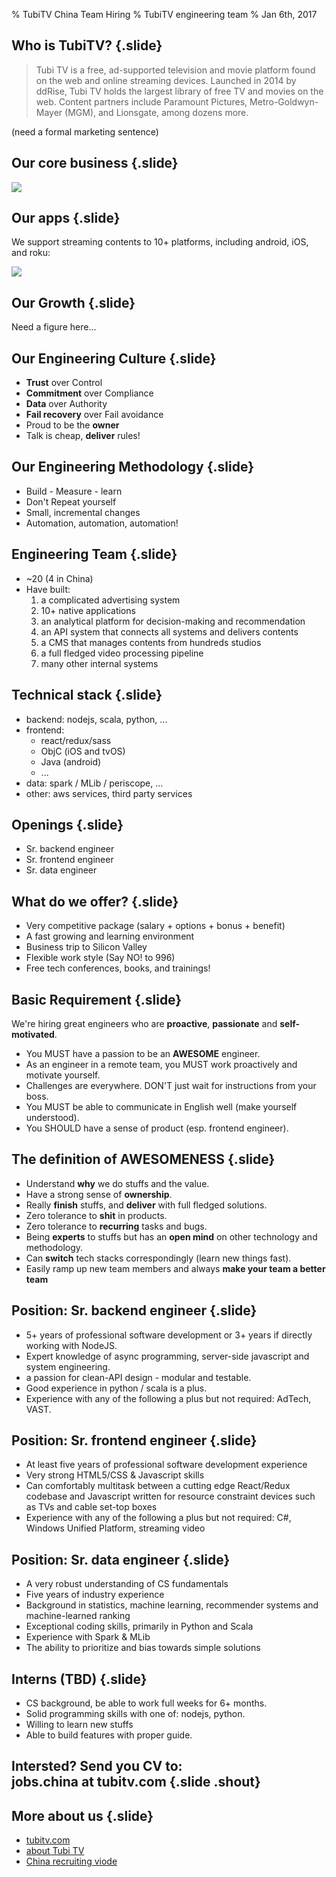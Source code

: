 % TubiTV China Team Hiring
% TubiTV engineering team
% Jan 6th, 2017

## Who is TubiTV? {.slide}

> Tubi TV is a free, ad-supported television and movie platform found on the web and online streaming devices. Launched in 2014 by ddRise, Tubi TV holds the largest library of free TV and movies on the web. Content partners include Paramount Pictures, Metro-Goldwyn-Mayer (MGM), and Lionsgate, among dozens more.

(need a formal marketing sentence)

## Our core business {.slide}

![](images/tubitv_tech.jpg)

## Our apps {.slide}

We support streaming contents to 10+ platforms, including android, iOS, and roku:

![](images/tubitv_apps.jpg)

## Our Growth {.slide}

Need a figure here...

## Our Engineering Culture {.slide}

* **Trust** over Control
* **Commitment** over Compliance
* **Data** over Authority
* **Fail recovery** over Fail avoidance
* Proud to be the **owner**
* Talk is cheap, **deliver** rules!

## Our Engineering Methodology {.slide}

* Build - Measure - learn
* Don't Repeat yourself
* Small, incremental changes
* Automation, automation, automation!


## Engineering Team {.slide}

* ~20 (4 in China)
* Have built:
    1. a complicated advertising system
    1. 10+ native applications
    1. an analytical platform for decision-making and recommendation
    1. an API system that connects all systems and delivers contents
    1. a CMS that manages contents from hundreds studios
    1. a full fledged video processing pipeline
    1. many other internal systems

## Technical stack {.slide}

* backend: nodejs, scala, python, ...
* frontend:
    * react/redux/sass
    * ObjC (iOS and tvOS)
    * Java (android)
    * ...
* data: spark / MLib / periscope, ...
* other: aws services, third party services

## Openings {.slide}

* Sr. backend engineer
* Sr. frontend engineer
* Sr. data engineer

## What do we offer? {.slide}

* Very competitive package (salary + options + bonus + benefit)
* A fast growing and learning environment
* Business trip to Silicon Valley
* Flexible work style (Say NO! to 996)
* Free tech conferences, books, and trainings!

## Basic Requirement {.slide}

We're hiring great engineers who are **proactive**, **passionate** and **self-motivated**.

* You MUST have a passion to be an **AWESOME** engineer.
* As an engineer in a remote team, you MUST work proactively and motivate yourself.
* Challenges are everywhere. DON'T just wait for instructions from your boss.
* You MUST be able to communicate in English well (make yourself understood).
* You SHOULD have a sense of product (esp. frontend engineer).

## The definition of AWESOMENESS {.slide}

* Understand **why** we do stuffs and the value.
* Have a strong sense of **ownership**.
* Really **finish** stuffs, and **deliver** with full fledged solutions.
* Zero tolerance to **shit** in products.
* Zero tolerance to **recurring** tasks and bugs.
* Being **experts** to stuffs but has an **open mind** on other technology and methodology.
* Can **switch** tech stacks correspondingly (learn new things fast).
* Easily ramp up new team members and always **make your team a better team**

## Position: Sr. backend engineer {.slide}

* 5+ years of professional software development or 3+ years if directly working with NodeJS.
* Expert knowledge of async programming, server-side javascript and system engineering.
* a passion for clean-API design - modular and testable.
* Good experience in python / scala is a plus.
* Experience with any of the following a plus but not required: AdTech, VAST.

## Position: Sr. frontend engineer {.slide}

* At least five years of professional software development experience
* Very strong HTML5/CSS & Javascript skills
* Can comfortably multitask between a cutting edge React/Redux codebase and Javascript written for resource constraint devices such as TVs and cable set-top  boxes
* Experience with any of the following a plus but not required: C#, Windows Unified Platform, streaming video

## Position: Sr. data engineer {.slide}

* A very robust understanding of CS fundamentals
* Five years of industry experience
* Background in statistics, machine learning, recommender systems and machine-learned ranking
* Exceptional coding skills, primarily in Python and Scala
* Experience with Spark & MLib
* The ability to prioritize and bias towards simple solutions

## Interns (TBD) {.slide}

* CS background, be able to work full weeks for 6+ months.
* Solid programming skills with one of: nodejs, python.
* Willing to learn new stuffs
* Able to build features with proper guide.

## Intersted? Send you CV to:<br /> **jobs.china at tubitv.com** {.slide .shout}

## More about us {.slide}

* [tubitv.com](http://tubitv.com)
* [about Tubi TV](https://vimeo.com/159562706/c3109bb4fa)
* [China recruiting viode](https://v.qq.com/x/page/s0314lhjlgz.html)

